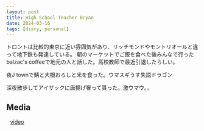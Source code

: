 ```yaml
---
layout: post
title: High School Teacher Bryan 
date: 2024-03-16
tags: [diary, personal]
---
```


トロントは比較的東京に近い雰囲気があり、リッチモンドやモントリオールと違って地下鉄も発達している。
朝のマーケットでご飯を食べた後みんなで行ったbalzac's coffeeで地元の人と話した。高校教師で最近引退したらしい。

夜J townで鯖と大根おろしと米を食った。ウマスギうす失語ドラゴン

深夜散歩してアイザックに唐揚げ奢って貰った。激ウマウ。。
## Media

<div style="display: flex; flex-wrap: wrap; gap: 10px;"><img src="https://lh3.googleusercontent.com/lr/AAJ1LKdWf1ThtFfbpLcGGcATgZysaCC2Ed2WEGXiqPFqs73FYMTlr9588aw7N_b5dSYLYxUPivaagZxvIdaEwAf5HBhYRYqFVwlu4dWnn-LwqiHceWjoTcXIe3QWSyVgUQIfTJ2md9eOqpS4DsA5iAUx00te0cRBKLAIAUGFRj4m2kisjBB69zW6vWdaU_yc8yXyNjYxsAZX5s4TJYI-ddh9Hxw2saJRNt0HUBTic4bR9DyK6hPCojg9Ye0ZPMlEutv97QFAQ4PZqDC2uOoQiQSR7zMwOk3uk7xBqfPQO6FbK20Jl7yjxuTwHbiglMA1ktlMJdchgh2GZ7_XQ2shlArNlAuytEpx36V71yxgzgXd3ytMsFdF-xWveJgoijimlvRYLr-dGfpZUKjsgETNNOipXF8GAMA72VxocvtmZfH5NYGn7mFrG9RXe_ERJa2OtxnfL_PQd0iSz3067xXnzZF1VV6UeGi9jpXXbznfFi50iLI2IR8H1uDX6Ci9XSmubyWRsNODW3xUaeJBGFqyVPKCsZmFwNmQSSCUvEoojlJHZWCgC_qxenRVNz9x0bUriIne-ZfRUyzhRr9qmvZGXnY45zPuph_5R5dkY-GiCPJqDlvrKvPnZQ4N7NfY4vwd7gXCREowFXnZOVftUjL1QN0ccThuiO7mx6QR9dIQ3aq_sYbBsTpA-4dVz0iVLmYX5A6IysT0m3tlNX9borNeyvU3YLJyWECGCcqMzRdBohDthCinnwr5SVAnPYI59nmnev9RF2mSsiibwpij9Ext_FERrPD1Dv-J8sDykVkOepkrmL2-Tz1-609kKCjTwyR5Zj0JIcY97m5qKyUKofitgEiVi453sJ-VcjXZCeWf9PaOiL_xuk2FJZ_aHSq3Xo7i2mja8ng4q8ZaD8Flee1-FQDt3Ylrda3mEXDDvg6ndWWxt2NeuDa4b8s3bCyLOiu4yLGBCCe9hU8" alt="" style="max-width: 100%; height: auto;"> <a href="https://photos.google.com/lr/album/ADVFWbeu50_RulrcDCXNkLO7stKdAmGPiTSKxC2SEjvKGApt6yaiPn8XlJzaDA_ITvCp1dr_Hyyw/photo/ADVFWbdpe43PhqdTa_AS3r-oyPGCnBh6JSBqKiiVhWDS_qKqJIH4pAj09AR-gje-nGi6AASy2lq5WB7LDvoNwapGiuz_9CucbA">video</a></div>
